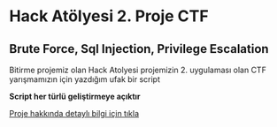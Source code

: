 # Hack Atölyesi 2. Proje CTF
## Brute Force, Sql Injection, Privilege Escalation

Bitirme projemiz olan Hack Atolyesi projemizin 2. uygulaması olan CTF yarışmamızın için yazdığım ufak bir script 

**Script her türlü geliştirmeye açıktır**

[Proje hakkında detaylı bilgi için tıkla](https://bgt.fsm.edu.tr/etkinlik/Hack-Atolyesi-Phishing-Brute-Force-Sql-Injection-Privilege-Escalation-DDOS2024-05-06-15-25-03pm)
